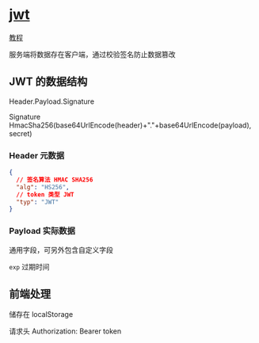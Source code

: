 # [jwt](https://jwt.io/)

[教程](https://www.ruanyifeng.com/blog/2018/07/json_web_token-tutorial.html)

服务端将数据存在客户端，通过校验签名防止数据篡改

## JWT 的数据结构

Header.Payload.Signature

Signature HmacSha256(base64UrlEncode(header)+"."+base64UrlEncode(payload), secret)

### Header 元数据

```json
{
  // 签名算法 HMAC SHA256
  "alg": "HS256",
  // token 类型 JWT
  "typ": "JWT"
}
```

### Payload 实际数据

通用字段，可另外包含自定义字段

`exp` 过期时间

## 前端处理

储存在 localStorage

请求头 Authorization: Bearer token
